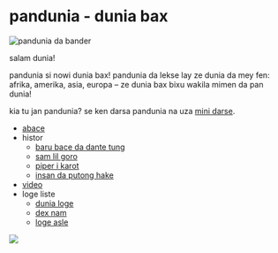 pandunia - dunia bax
=====================

![](http://www.pandunia.info/bander/bander.png "pandunia da bander")

salam dunia!

pandunia si nowi dunia bax! pandunia da lekse lay ze dunia da mey fen: afrika, amerika, asia, europa – ze dunia bax bixu wakila mimen da pan dunia!

kia tu jan pandunia? se ken darsa pandunia na uza [mini darse](mini_darse.html).


* [abace](abc.md)
* histor
  * [baru bace da dante tung](baru_dante.md)
  * [sam lil goro](3_lil_goro.md)
  * [piper i karot](piper_i_karot.md)
  * [insan da putong hake](putong_hake.md)
* [video](video.md)
* loge liste
  * [dunia loge](dunia_loge.html)
  * [dex nam](dex_nam.md)
  * [loge asle](loge_asle.md)


![](http://www.pandunia.info/kuvat/pandunia_ge_waterman.png)


